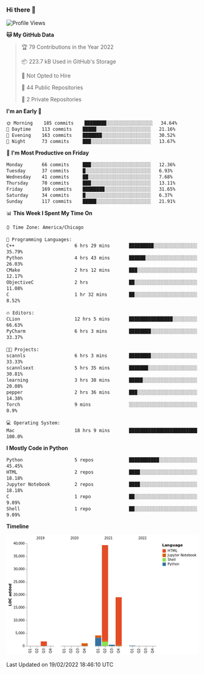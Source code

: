 ### Hi there 👋

<!--
**cauliyang/cauliyang** is a ✨ _special_ ✨ repository because its `README.md` (this file) appears on your GitHub profile.

Here are some ideas to get you started:

- 🔭 I’m currently working on ...
- 🌱 I’m currently learning ...
- 👯 I’m looking to collaborate on ...
- 🤔 I’m looking for help with ...
- 💬 Ask me about ...
- 📫 How to reach me: ...
- 😄 Pronouns: ...
- ⚡ Fun fact: ...
-->

<!--START_SECTION:waka-->
![Profile Views](http://img.shields.io/badge/Profile%20Views-21-blue)

**🐱 My GitHub Data** 

> 🏆 79 Contributions in the Year 2022
 > 
> 📦 223.7 kB Used in GitHub's Storage 
 > 
> 🚫 Not Opted to Hire
 > 
> 📜 44 Public Repositories 
 > 
> 🔑 2 Private Repositories  
 > 
**I'm an Early 🐤** 

```text
🌞 Morning    185 commits    ████████░░░░░░░░░░░░░░░░░   34.64% 
🌆 Daytime    113 commits    █████░░░░░░░░░░░░░░░░░░░░   21.16% 
🌃 Evening    163 commits    ███████░░░░░░░░░░░░░░░░░░   30.52% 
🌙 Night      73 commits     ███░░░░░░░░░░░░░░░░░░░░░░   13.67%

```
📅 **I'm Most Productive on Friday** 

```text
Monday       66 commits     ███░░░░░░░░░░░░░░░░░░░░░░   12.36% 
Tuesday      37 commits     █░░░░░░░░░░░░░░░░░░░░░░░░   6.93% 
Wednesday    41 commits     ██░░░░░░░░░░░░░░░░░░░░░░░   7.68% 
Thursday     70 commits     ███░░░░░░░░░░░░░░░░░░░░░░   13.11% 
Friday       169 commits    ████████░░░░░░░░░░░░░░░░░   31.65% 
Saturday     34 commits     █░░░░░░░░░░░░░░░░░░░░░░░░   6.37% 
Sunday       117 commits    █████░░░░░░░░░░░░░░░░░░░░   21.91%

```


📊 **This Week I Spent My Time On** 

```text
⌚︎ Time Zone: America/Chicago

💬 Programming Languages: 
C++                      6 hrs 29 mins       █████████░░░░░░░░░░░░░░░░   35.79% 
Python                   4 hrs 43 mins       ██████░░░░░░░░░░░░░░░░░░░   26.03% 
CMake                    2 hrs 12 mins       ███░░░░░░░░░░░░░░░░░░░░░░   12.17% 
ObjectiveC               2 hrs               ██░░░░░░░░░░░░░░░░░░░░░░░   11.08% 
C                        1 hr 32 mins        ██░░░░░░░░░░░░░░░░░░░░░░░   8.52%

🔥 Editors: 
CLion                    12 hrs 5 mins       ████████████████░░░░░░░░░   66.63% 
PyCharm                  6 hrs 3 mins        ████████░░░░░░░░░░░░░░░░░   33.37%

🐱‍💻 Projects: 
scannls                  6 hrs 3 mins        ████████░░░░░░░░░░░░░░░░░   33.33% 
scannlsext               5 hrs 35 mins       ███████░░░░░░░░░░░░░░░░░░   30.81% 
learning                 3 hrs 38 mins       █████░░░░░░░░░░░░░░░░░░░░   20.08% 
pepper                   2 hrs 36 mins       ███░░░░░░░░░░░░░░░░░░░░░░   14.38% 
Torch                    9 mins              ░░░░░░░░░░░░░░░░░░░░░░░░░   0.9%

💻 Operating System: 
Mac                      18 hrs 9 mins       █████████████████████████   100.0%

```

**I Mostly Code in Python** 

```text
Python                   5 repos             ███████████░░░░░░░░░░░░░░   45.45% 
HTML                     2 repos             ████░░░░░░░░░░░░░░░░░░░░░   18.18% 
Jupyter Notebook         2 repos             ████░░░░░░░░░░░░░░░░░░░░░   18.18% 
C                        1 repo              ██░░░░░░░░░░░░░░░░░░░░░░░   9.09% 
Shell                    1 repo              ██░░░░░░░░░░░░░░░░░░░░░░░   9.09%

```


**Timeline**

![Chart not found](https://raw.githubusercontent.com/cauliyang/cauliyang/main/charts/bar_graph.png) 


 Last Updated on 19/02/2022 18:46:10 UTC
<!--END_SECTION:waka-->
